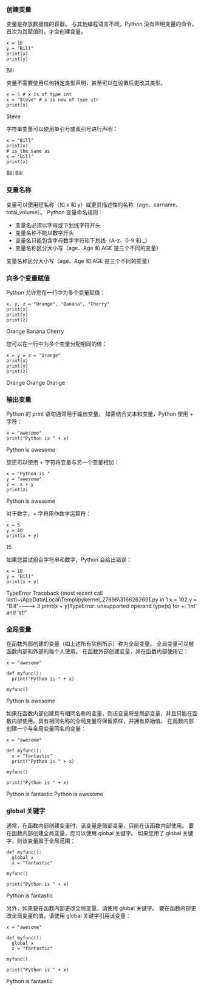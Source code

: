 ### 创建变量

变量是存放数据值的容器。
与其他编程语言不同，Python 没有声明变量的命令。
首次为其赋值时，才会创建变量。
```
x = 10
y = "Bill"
print(x)
print(y)
```

Bill

变量不需要使用任何特定类型声明，甚至可以在设置后更改其类型。
```
x = 5 # x is of type int
x = "Steve" # x is now of type str
print(x)
```

Steve

字符串变量可以使用单引号或双引号进行声明：
```
x = "Bill"
print(x)
# is the same as
x = 'Bill'
print(x)
```

Bill
Bill
### 变量名称

变量可以使用短名称（如 x 和 y）或更具描述性的名称（age、carname、total_volume）。
Python 变量命名规则：

* 变量名必须以字母或下划线字符开头
* 变量名称不能以数字开头
* 变量名只能包含字母数字字符和下划线（A-z、0-9 和 _）
*  变量名称区分大小写（age、Age 和 AGE 是三个不同的变量）

变量名称区分大小写（age、Age 和 AGE 是三个不同的变量）
### 向多个变量赋值

Python 允许您在一行中为多个变量赋值：
```
x, y, z = "Orange", "Banana", "Cherry"
print(x)
print(y)
print(z)
```

Orange
Banana
Cherry

您可以在一行中为多个变量分配相同的值：
```
x = y = z = "Orange"
print(x)
print(y)
print(z)
```

Orange
Orange
Orange

### 输出变量

Python 的 print 语句通常用于输出变量。
如需结合文本和变量，Python 使用 + 字符：
```
x = "awesome"
print("Python is " + x)
```

Python is awesome

您还可以使用 + 字符将变量与另一个变量相加：
```
x = "Python is "
y = "awesome"
z =  x + y
print(z)
```

Python is awesome

对于数字，+ 字符用作数学运算符：
```
x = 5
y = 10
print(x + y)
```

15

如果您尝试组合字符串和数字，Python 会给出错误：
```
x = 10
y = "Bill"
print(x + y)
```

TypeError Traceback (most recent call last)~\AppData\Local\Temp\ipykernel_27696\3166262691.py in <module>1 x = 102 y = "Bill"----> 3 print(x + y)TypeError: unsupported operand type(s) for +: 'int' and 'str'
### 全局变量

在函数外部创建的变量（如上述所有实例所示）称为全局变量。
全局变量可以被函数内部和外部的每个人使用。
在函数外部创建变量，并在函数内部使用它：
```
x = "awesome"

def myfunc():
  print("Python is " + x)

myfunc()
```

Python is awesome

如果在函数内部创建具有相同名称的变量，则该变量将是局部变量，并且只能在函数内部使用。具有相同名称的全局变量将保留原样，并拥有原始值。
在函数内部创建一个与全局变量同名的变量：
```
x = "awesome"

def myfunc():
  x = "fantastic"
  print("Python is " + x)

myfunc()

print("Python is " + x)
```

Python is fantastic
Python is awesome

### global 关键字

通常，在函数内部创建变量时，该变量是局部变量，只能在该函数内部使用。
要在函数内部创建全局变量，您可以使用 global 关键字。
如果您用了 global 关键字，则该变量属于全局范围：
```
def myfunc():
  global x
  x = "fantastic"

myfunc()

print("Python is " + x)
```

Python is fantastic

另外，如果要在函数内部更改全局变量，请使用 global 关键字。
要在函数内部更改全局变量的值，请使用 global 关键字引用该变量：
```
x = "awesome"

def myfunc():
  global x
  x = "fantastic"

myfunc()

print("Python is " + x)
```
Python is fantastic